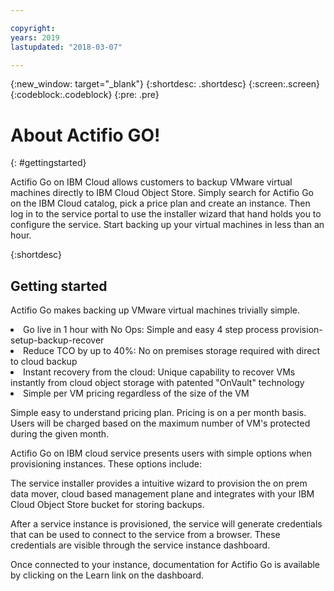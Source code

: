 ```yaml
---

copyright:
years: 2019
lastupdated: "2018-03-07"

---
```



{:new_window: target="_blank"}
{:shortdesc: .shortdesc}
{:screen:.screen}
{:codeblock:.codeblock}
{:pre: .pre}

# About Actifio GO!
{: #gettingstarted}

Actifio Go on IBM Cloud allows customers to backup VMware virtual machines directly to IBM Cloud Object Store. Simply search for Actifio Go on the IBM Cloud catalog, pick a price plan and create an instance. Then log in to the service portal to use the installer wizard that hand holds you to configure the service. Start backing up your virtual machines in less than an hour.

{:shortdesc}

## Getting started

Actifio Go makes backing up VMware virtual machines trivially simple.
<li> Go live in 1 hour with No Ops: Simple and easy 4 step process provision-setup-backup-recover
<li> Reduce TCO by up to 40%: No on premises storage required with direct to cloud backup
<li> Instant recovery from the cloud: Unique capability to recover VMs instantly from cloud object storage
      with patented "OnVault" technology
<li> Simple per VM pricing regardless of the size of the VM

Simple easy to understand pricing plan. Pricing is on a per month basis. Users will be charged based on the 
maximum number of VM's protected during the given month.

Actifio Go on IBM cloud service presents users with simple options when provisioning instances. These options include:

The service installer provides a intuitive wizard to provision the on prem data mover, cloud based management plane and integrates with your IBM Cloud Object Store bucket for storing backups.

After a service instance is provisioned, the service will generate credentials that can be used to connect to the service from a browser. These credentials are visible through the service instance dashboard.

Once connected to your instance, documentation for Actifio Go is available by clicking on the Learn link on the dashboard.

